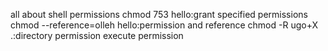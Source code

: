 all about shell permissions 
chmod 753 hello:grant specified permissions
chmod --reference=olleh hello:permission and reference
chmod -R ugo+X .:directory permission execute permission

